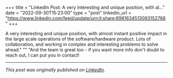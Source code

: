 +++
title = "LinkedIn Post: A very interesting and unique position, with al..."
date = "2022-09-30T15:23:00"
type = "post"
linkedin_url = "https://www.linkedin.com/feed/update/urn:li:share:6981634513093152768"
+++

A very interesting and unique position, with almost instant positive impact in the large scale operations of the software/hardware product. Lots of collaboration, and working in complex and interesting problems to solve ahead."
""
"And the team is great too - if you want more info don't doubt to reach out, I can put you in contact!

---

*This post was originally published on [LinkedIn](https://www.linkedin.com/in/adrianmoreno/recent-activity/all/).*